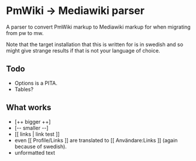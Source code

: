 # PmWiki -> Mediawiki parser

A parser to convert PmWiki markup to Mediawiki markup for when migrating from pw to mw.

Note that the target installation that this is written for is in swedish and so might give strange results if that is not your language of choice.

## Todo

* Options is a PITA.
* Tables?

## What works

* [++ bigger ++]
* [-- smaller --]
* [[ links | link test ]]
* even [[ Profile/Links ]] are translated to [[ Användare:Links ]] (again because of swedish).
* unformatted text

